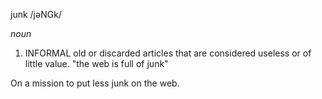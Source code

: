 junk
/jəNGk/

*noun*

1. INFORMAL
old or discarded articles that are considered useless or of little value.
"the web is full of junk"

On a mission to put less junk on the web.
